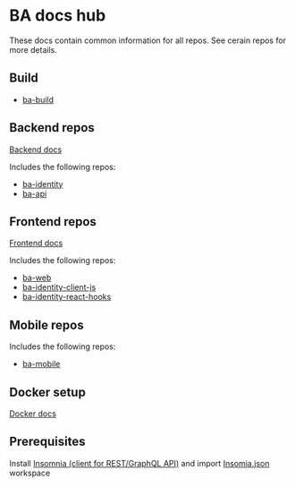 # BA docs hub

These docs contain common information for all repos. See cerain repos for more details.

## Build

- [ba-build](https://github.com/budgetsapp/ba-build)

## Backend repos

[Backend docs](./BACKEND.md)

Includes the following repos:

- [ba-identity](https://github.com/budgetsapp/ba-identity)
- [ba-api](https://github.com/budgetsapp/ba-api)

## Frontend repos

[Frontend docs](./FRONTEND.md)

Includes the following repos:

- [ba-web](https://github.com/budgetsapp/ba-web)
- [ba-identity-client-js](https://github.com/budgetsapp/ba-identity-client-js)
- [ba-identity-react-hooks](https://github.com/budgetsapp/ba-identity-react-hooks)

## Mobile repos

Includes the following repos:

- [ba-mobile](https://github.com/budgetsapp/ba-mobile)

## Docker setup

[Docker docs](./DOCKER.md)

## Prerequisites

Install [Insomnia (client for REST/GraphQL API)](https://insomnia.rest/graphql/) and import [Insomia.json](./Insomnia.json) workspace 